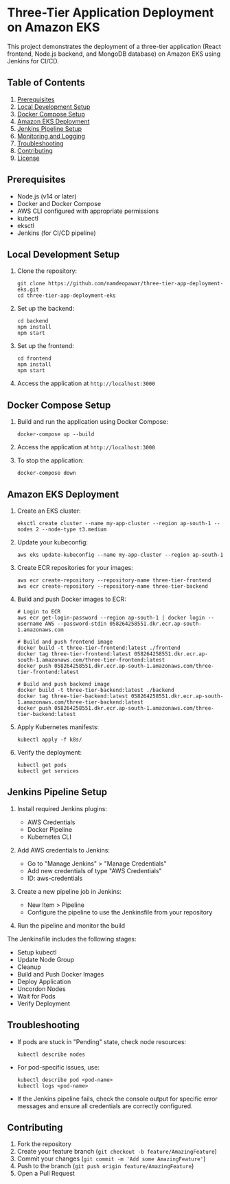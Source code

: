 # Three-Tier Application Deployment on Amazon EKS

This project demonstrates the deployment of a three-tier application (React frontend, Node.js backend, and MongoDB database) on Amazon EKS using Jenkins for CI/CD.

## Table of Contents

1. [Prerequisites](#prerequisites)
2. [Local Development Setup](#local-development-setup)
3. [Docker Compose Setup](#docker-compose-setup)
4. [Amazon EKS Deployment](#amazon-eks-deployment)
5. [Jenkins Pipeline Setup](#jenkins-pipeline-setup)
6. [Monitoring and Logging](#monitoring-and-logging)
7. [Troubleshooting](#troubleshooting)
8. [Contributing](#contributing)
9. [License](#license)

## Prerequisites

- Node.js (v14 or later)
- Docker and Docker Compose
- AWS CLI configured with appropriate permissions
- kubectl
- eksctl
- Jenkins (for CI/CD pipeline)

## Local Development Setup

1. Clone the repository:
   ```
   git clone https://github.com/namdeopawar/three-tier-app-deployment-eks.git
   cd three-tier-app-deployment-eks
   ```

2. Set up the backend:
   ```
   cd backend
   npm install
   npm start
   ```

3. Set up the frontend:
   ```
   cd frontend
   npm install
   npm start
   ```

4. Access the application at `http://localhost:3000`

## Docker Compose Setup

1. Build and run the application using Docker Compose:
   ```
   docker-compose up --build
   ```

2. Access the application at `http://localhost:3000`

3. To stop the application:
   ```
   docker-compose down
   ```

## Amazon EKS Deployment

1. Create an EKS cluster:
   ```
   eksctl create cluster --name my-app-cluster --region ap-south-1 --nodes 2 --node-type t3.medium
   ```

2. Update your kubeconfig:
   ```
   aws eks update-kubeconfig --name my-app-cluster --region ap-south-1
   ```

3. Create ECR repositories for your images:
   ```
   aws ecr create-repository --repository-name three-tier-frontend
   aws ecr create-repository --repository-name three-tier-backend
   ```

4. Build and push Docker images to ECR:
   ```
   # Login to ECR
   aws ecr get-login-password --region ap-south-1 | docker login --username AWS --password-stdin 058264258551.dkr.ecr.ap-south-1.amazonaws.com

   # Build and push frontend image
   docker build -t three-tier-frontend:latest ./frontend
   docker tag three-tier-frontend:latest 058264258551.dkr.ecr.ap-south-1.amazonaws.com/three-tier-frontend:latest
   docker push 058264258551.dkr.ecr.ap-south-1.amazonaws.com/three-tier-frontend:latest

   # Build and push backend image
   docker build -t three-tier-backend:latest ./backend
   docker tag three-tier-backend:latest 058264258551.dkr.ecr.ap-south-1.amazonaws.com/three-tier-backend:latest
   docker push 058264258551.dkr.ecr.ap-south-1.amazonaws.com/three-tier-backend:latest
   ```

5. Apply Kubernetes manifests:
   ```
   kubectl apply -f k8s/
   ```

6. Verify the deployment:
   ```
   kubectl get pods
   kubectl get services
   ```

## Jenkins Pipeline Setup

1. Install required Jenkins plugins:
   - AWS Credentials
   - Docker Pipeline
   - Kubernetes CLI

2. Add AWS credentials to Jenkins:
   - Go to "Manage Jenkins" > "Manage Credentials"
   - Add new credentials of type "AWS Credentials"
   - ID: aws-credentials

3. Create a new pipeline job in Jenkins:
   - New Item > Pipeline
   - Configure the pipeline to use the Jenkinsfile from your repository

4. Run the pipeline and monitor the build

The Jenkinsfile includes the following stages:
- Setup kubectl
- Update Node Group
- Cleanup
- Build and Push Docker Images
- Deploy Application
- Uncordon Nodes
- Wait for Pods
- Verify Deployment
  

## Troubleshooting

- If pods are stuck in "Pending" state, check node resources:
  ```
  kubectl describe nodes
  ```

- For pod-specific issues, use:
  ```
  kubectl describe pod <pod-name>
  kubectl logs <pod-name>
  ```

- If the Jenkins pipeline fails, check the console output for specific error messages and ensure all credentials are correctly configured.

## Contributing

1. Fork the repository
2. Create your feature branch (`git checkout -b feature/AmazingFeature`)
3. Commit your changes (`git commit -m 'Add some AmazingFeature'`)
4. Push to the branch (`git push origin feature/AmazingFeature`)
5. Open a Pull Request
